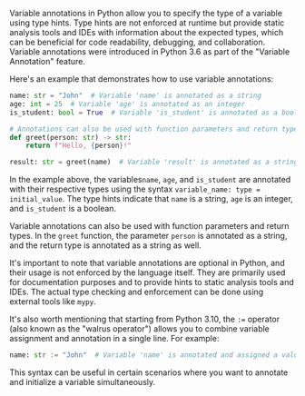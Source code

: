 Variable annotations in Python allow you to specify the type of a variable using type hints. Type hints are not enforced at runtime but provide static analysis tools and IDEs with information about the expected types, which can be beneficial for code readability, debugging, and collaboration. Variable annotations were introduced in Python 3.6 as part of the "Variable Annotation" feature.

Here's an example that demonstrates how to use variable annotations:

```python
name: str = "John"  # Variable 'name' is annotated as a string
age: int = 25  # Variable 'age' is annotated as an integer
is_student: bool = True  # Variable 'is_student' is annotated as a boolean

# Annotations can also be used with function parameters and return types
def greet(person: str) -> str:
    return f"Hello, {person}!"

result: str = greet(name)  # Variable 'result' is annotated as a string
```

In the example above, the variables`name`, `age`, and `is_student` are annotated with their respective types using the syntax `variable_name: type = initial_value`. The type hints indicate that `name` is a string, `age` is an integer, and `is_student` is a boolean.

Variable annotations can also be used with function parameters and return types. In the `greet` function, the parameter `person` is annotated as a string, and the return type is annotated as a string as well.

It's important to note that variable annotations are optional in Python, and their usage is not enforced by the language itself. They are primarily used for documentation purposes and to provide hints to static analysis tools and IDEs. The actual type checking and enforcement can be done using external tools like `mypy`.

It's also worth mentioning that starting from Python 3.10, the `:=` operator (also known as the "walrus operator") allows you to combine variable assignment and annotation in a single line. For example:

```python
name: str := "John"  # Variable 'name' is annotated and assigned a value in one line
```

This syntax can be useful in certain scenarios where you want to annotate and initialize a variable simultaneously.
